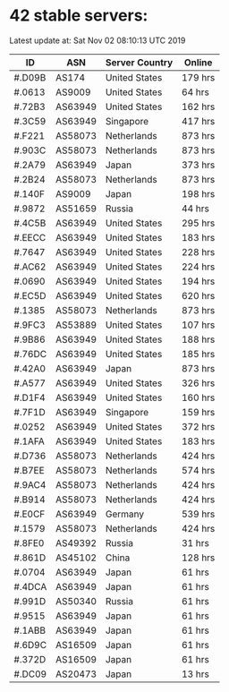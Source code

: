 # 42 stable servers:

Latest update at: Sat Nov 02 08:10:13 UTC 2019

| ID | ASN | Server Country | Online |
| -- | --- | -------------- | ------ |
| #.D09B | AS174 | United States | 179 hrs |
| #.0613 | AS9009 | United States | 64 hrs |
| #.72B3 | AS63949 | United States | 162 hrs |
| #.3C59 | AS63949 | Singapore | 417 hrs |
| #.F221 | AS58073 | Netherlands | 873 hrs |
| #.903C | AS58073 | Netherlands | 873 hrs |
| #.2A79 | AS63949 | Japan | 373 hrs |
| #.2B24 | AS58073 | Netherlands | 873 hrs |
| #.140F | AS9009 | Japan | 198 hrs |
| #.9872 | AS51659 | Russia | 44 hrs |
| #.4C5B | AS63949 | United States | 295 hrs |
| #.EECC | AS63949 | United States | 183 hrs |
| #.7647 | AS63949 | United States | 228 hrs |
| #.AC62 | AS63949 | United States | 224 hrs |
| #.0690 | AS63949 | United States | 194 hrs |
| #.EC5D | AS63949 | United States | 620 hrs |
| #.1385 | AS58073 | Netherlands | 873 hrs |
| #.9FC3 | AS53889 | United States | 107 hrs |
| #.9B86 | AS63949 | United States | 188 hrs |
| #.76DC | AS63949 | United States | 185 hrs |
| #.42A0 | AS63949 | Japan | 873 hrs |
| #.A577 | AS63949 | United States | 326 hrs |
| #.D1F4 | AS63949 | United States | 160 hrs |
| #.7F1D | AS63949 | Singapore | 159 hrs |
| #.0252 | AS63949 | United States | 372 hrs |
| #.1AFA | AS63949 | United States | 183 hrs |
| #.D736 | AS58073 | Netherlands | 424 hrs |
| #.B7EE | AS58073 | Netherlands | 574 hrs |
| #.9AC4 | AS58073 | Netherlands | 424 hrs |
| #.B914 | AS58073 | Netherlands | 424 hrs |
| #.E0CF | AS63949 | Germany | 539 hrs |
| #.1579 | AS58073 | Netherlands | 424 hrs |
| #.8FE0 | AS49392 | Russia | 31 hrs |
| #.861D | AS45102 | China | 128 hrs |
| #.0704 | AS63949 | Japan | 61 hrs |
| #.4DCA | AS63949 | Japan | 61 hrs |
| #.991D | AS50340 | Russia | 61 hrs |
| #.9515 | AS63949 | Japan | 61 hrs |
| #.1ABB | AS63949 | Japan | 61 hrs |
| #.6D9C | AS16509 | Japan | 61 hrs |
| #.372D | AS16509 | Japan | 61 hrs |
| #.DC09 | AS20473 | Japan | 13 hrs |

